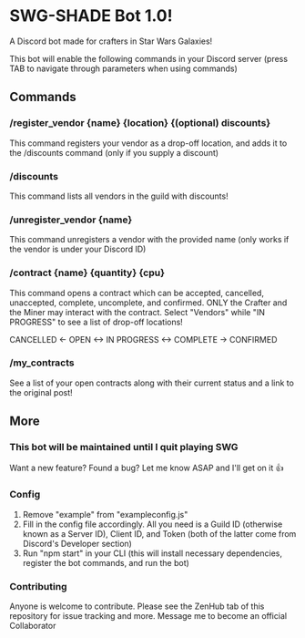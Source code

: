 # SWG-SHADE Bot 1.0!

A Discord bot made for crafters in Star Wars Galaxies!

This bot will enable the following commands in your Discord server (press TAB to navigate through parameters when using commands)

## Commands

### /register_vendor {name} {location} {(optional) discounts}
This command registers your vendor as a drop-off location, and adds it to the /discounts command (only if you supply a discount)

### /discounts
This command lists all vendors in the guild with discounts!

### /unregister_vendor {name}
This command unregisters a vendor with the provided name (only works if the vendor is under your Discord ID)

### /contract {name} {quantity} {cpu}
This command opens a contract which can be accepted, cancelled, unaccepted, complete, uncomplete, and confirmed. ONLY the Crafter and the Miner may interact with the contract. Select "Vendors" while "IN PROGRESS" to see a list of drop-off locations!

CANCELLED <- OPEN <-> IN PROGRESS <-> COMPLETE -> CONFIRMED

### /my_contracts
See a list of your open contracts along with their current status and a link to the original post!

## More

### This bot will be maintained until I quit playing SWG
Want a new feature? Found a bug? Let me know ASAP and I'll get on it :thumbsup:

### Config
1. Remove "example" from "exampleconfig.js"
2. Fill in the config file accordingly. All you need is a Guild ID (otherwise known as a Server ID), Client ID, and Token (both of the latter come from Discord's Developer section)
3. Run "npm start" in your CLI (this will install necessary dependencies, register the bot commands, and run the bot)

### Contributing
Anyone is welcome to contribute. Please see the ZenHub tab of this repository for issue tracking and more. Message me to become an official Collaborator
